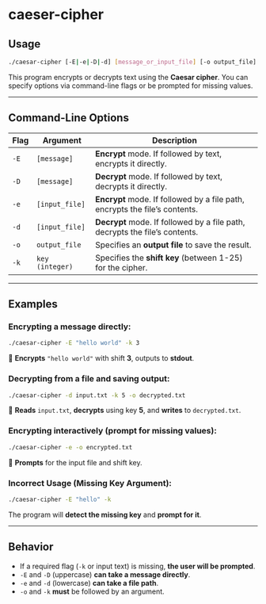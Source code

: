 # caeser-cipher

## Usage
```sh
./caesar-cipher [-E|-e|-D|-d] [message_or_input_file] [-o output_file] [-k key]
```
This program encrypts or decrypts text using the **Caesar cipher**. You can specify options via command-line flags or be prompted for missing values.

---

## Command-Line Options
| Flag       | Argument         | Description |
|------------|-----------------|-------------|
| `-E`       | `[message]`      | **Encrypt** mode. If followed by text, encrypts it directly. |
| `-D`       | `[message]`      | **Decrypt** mode. If followed by text, decrypts it directly. |
| `-e`       | `[input_file]`   | **Encrypt** mode. If followed by a file path, encrypts the file’s contents. |
| `-d`       | `[input_file]`   | **Decrypt** mode. If followed by a file path, decrypts the file’s contents. |
| `-o`       | `output_file`    | Specifies an **output file** to save the result. |
| `-k`       | `key (integer)`  | Specifies the **shift key** (between 1-25) for the cipher. |

---

## Examples
### **Encrypting a message directly:**
```sh
./caesar-cipher -E "hello world" -k 3
```
🔹 **Encrypts** `"hello world"` with shift **3**, outputs to **stdout**.

### **Decrypting from a file and saving output:**
```sh
./caesar-cipher -d input.txt -k 5 -o decrypted.txt
```
🔹 **Reads** `input.txt`, **decrypts** using key **5**, and **writes** to `decrypted.txt`.

### **Encrypting interactively (prompt for missing values):**
```sh
./caesar-cipher -e -o encrypted.txt
```
🔹 **Prompts** for the input file and shift key.

### **Incorrect Usage (Missing Key Argument):**
```sh
./caesar-cipher -E "hello" -k
```
The program will **detect the missing key** and **prompt for it**.

---

## Behavior
- If a required flag (`-k` or input text) is missing, **the user will be prompted**.  
- `-E` and `-D` (uppercase) **can take a message directly**.  
- `-e` and `-d` (lowercase) **can take a file path**.  
- `-o` and `-k` **must** be followed by an argument.  

